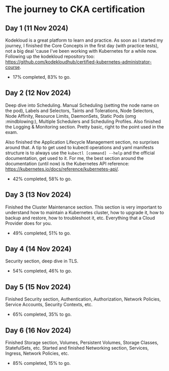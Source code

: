 # The journey to CKA certification

## Day 1 (11 Nov 2024)

Kodekloud is a great platform to learn and practice. As soon as I started my journey, I finished the Core Concepts in the first day (with practice tests), not a big deal 'cause I've been working with Kubernetes for a while now. Following up the kodekloud repository too: https://github.com/kodekloudhub/certified-kubernetes-administrator-course.

- 17% completed, 83% to go.

## Day 2 (12 Nov 2024)

Deep dive into Scheduling. Manual Scheduling (setting the node name on the pod), Labels and Selectors, Taints and Tolerations, Node Selectors, Node Affinity, Resource Limits, DaemonSets, Static Pods (omg :mindblowing:), Multiple Schedulers and Scheduling Profiles. Also finished the Logging & Monitoring section. Pretty basic, right to the point used in the exam.

Also finished the Application Lifecycle Management section, no surprises around that. A tip to get used to kubectl operations and yaml manifests structure is to always use the `kubectl [command] --help` and the official documentation, get used to it. For me, the best section around the documentation (until now) is the Kubernetes API reference: https://kubernetes.io/docs/reference/kubernetes-api/.

- 42% completed, 58% to go.

## Day 3 (13 Nov 2024)

Finished the Cluster Maintenance section. This section is very important to understand how to maintain a Kubernetes cluster, how to upgrade it, how to backup and restore, how to troubleshoot it, etc. Everything that a Cloud Provider does for you.

- 49% completed, 51% to go.

## Day 4 (14 Nov 2024)

Security section, deep dive in TLS.

- 54% completed, 46% to go.

## Day 5 (15 Nov 2024)

Finished Security section, Authentication, Authorization, Network Policies, Service Accounts, Security Contexts, etc.

- 65% completed, 35% to go.

## Day 6 (16 Nov 2024)

Finished Storage section, Volumes, Persistent Volumes, Storage Classes, StatefulSets, etc. Started and finished Networking section, Services, Ingress, Network Policies, etc.

- 85% completed, 15% to go.
